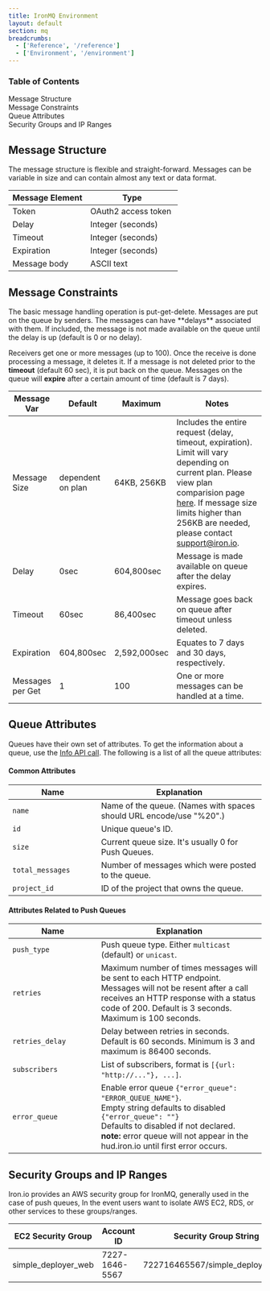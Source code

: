 ```yaml
---
title: IronMQ Environment
layout: default
section: mq
breadcrumbs:
  - ['Reference', '/reference']
  - ['Environment', '/environment']
---
```


<section id="toc">
  <h3>Table of Contents</h3>
  <ul>
    <li><a href="#message_structure">Message Structure</a></li>
    <li><a href="#message_constraints">Message Constraints</a></li>
    <li><a href="#queue_attributes">Queue Attributes</a></li>
    <li><a href="#security_groups_and_ip_ranges">Security Groups and IP Ranges</a></li>
  </ul>
</section>

<h2 id="message_structure">Message Structure</h2>
The message structure is flexible and straight-forward. Messages can be variable in size and can contain almost any text or data format.

<table class="reference">
  <thead>
    <tr><th style="width: 46%;">Message Element</th><th style="width: 54%;">Type</th></tr>
  </thead>
  <tbody>
    <tr><td>Token</td><td>OAuth2 access token</td></tr>
    <tr><td>Delay</td><td>Integer (seconds)</td></tr>
    <tr><td>Timeout</td><td>Integer (seconds)</td></tr>
    <tr><td>Expiration</td><td>Integer (seconds)</td></tr>
    <tr><td>Message body</td><td>ASCII text</td></tr>
  </tbody>
</table>


<h2 id="message_constraints">Message Constraints</h2>
The basic message handling operation is put-get-delete. Messages are put on the queue by senders. The messages can have **delays** associated with them. If included, the message is not made available on the queue until the delay is up (default is 0 or no delay).

Receivers get one or more messages (up to 100). Once the receive is done processing a message, it deletes it. If a message is not deleted prior to the **timeout** (default 60 sec), it is put back on the queue. Messages on the queue will **expire** after a certain amount of time (default is 7 days).

<table class="reference">
  <thead>
    <tr><th style="width: 16%;">Message Var</th><th style="width: 15%;">Default</th><th style="width: 15%;">Maximum</th><th style="width: 54%;">Notes</th></tr>
  </thead>
  <tbody>
    <tr><td>Message Size</td><td>dependent on plan</td><td>64KB, 256KB</td><td>Includes the entire request (delay, timeout, expiration). Limit will vary depending on current plan. Please view plan comparision page <a href="http://www.iron.io/pricing">here</a>. If message size limits higher than 256KB are needed, please contact <a href="mailto:support@iron.io">support@iron.io</a>.</td></tr>
    <tr><td>Delay</td><td>0sec</td><td>604,800sec</td><td>Message is made available on queue after the delay expires.</td></tr>
    <tr><td>Timeout</td><td>60sec</td><td>86,400sec</td><td>Message goes back on queue after timeout unless deleted.</td></tr>
    <tr><td>Expiration</td><td>604,800sec</td><td>2,592,000sec</td><td>Equates to 7 days and 30 days, respectively.</td></tr>
    <tr><td>Messages per Get</td><td>1</td><td>100</td><td>One or more messages can be handled at a time.</td></tr>
  </tbody>
</table>


<h2 id="queue_attributes">Queue Attributes</h2>

Queues have their own set of attributes.
To get the information about a queue, use the [Info API call](/mq/reference/api/#get_info_about_a_message_queue).
 The following is a list of all the queue attributes:

#### Common Attributes
<table class="reference">
  <thead>
    <tr><th style="width: 35%;">Name</th><th style="width: 65%;">Explanation</th></tr>
  </thead>

  <tbody>
    <tr><td><code>name</code></td><td>Name of the queue. (Names with spaces should URL encode/use "%20".)</td></tr>
    <tr><td><code>id</code></td><td>Unique queue's ID.</td></tr>
    <tr><td><code>size</code></td><td>Current queue size. It's usually 0 for Push Queues.</td></tr>
    <tr><td><code>total_messages</code></td><td>Number of messages which were posted to the queue.</td></tr>
    <tr><td><code>project_id</code></td><td>ID of the project that owns the queue.</td></tr>
  </tbody>
</table>

#### Attributes Related to Push Queues
<table class="reference">
  <thead>
    <tr><th style="width: 35%;">Name</th><th style="width: 65%;">Explanation</th></tr>
  </thead>

  <tbody>
    <tr><td><code>push_type</code></td><td>Push queue type. Either <code>multicast</code> (default) or <code>unicast</code>.</td></tr>
    <tr><td><code>retries</code></td><td>Maximum number of times messages will be sent to each HTTP endpoint. Messages will not be resent after a call receives an HTTP response with a status code of 200. Default is 3 seconds. Maximum is 100 seconds.</td></tr>
    <tr><td><code>retries_delay</code></td><td>Delay between retries in seconds. Default is 60 seconds. Minimum is 3 and maximum is 86400 seconds.</td></tr>
    <tr><td><code>subscribers</code></td><td>List of subscribers, format is <code>[{url: "http://..."}, ...]</code>.</td></tr>
    <tr><td><code>error_queue</code></td>
    <td>Enable error queue <code>{"error_queue": "ERROR_QUEUE_NAME"}</code>.
    </br>
    Empty string defaults to disabled <code>{"error_queue": ""}</code>
    </br>
    Defaults to disabled if not declared.</br>
    <strong>note:</strong> error queue will not appear in the hud.iron.io until first error occurs. </td> </tr>
  </tbody>
</table>

<h2 id="security_groups_and_ip_ranges">Security Groups and IP Ranges</h2>

Iron.io provides an AWS security group for IronMQ, generally used in the case of push queues, In the event users want to isolate AWS EC2, RDS, or other services to these groups/ranges.

<table>
<thead>
<tr>
<th>EC2 Security Group</th><th>Account ID</th><th>Security Group String</th>
</tr>
</thead>
<tbody>
<tr>
<td>simple_deployer_web</td><td>7227-1646-5567</td><td>722716465567/simple_deployer_web</td>
</tr>
</tbody>
</table>
